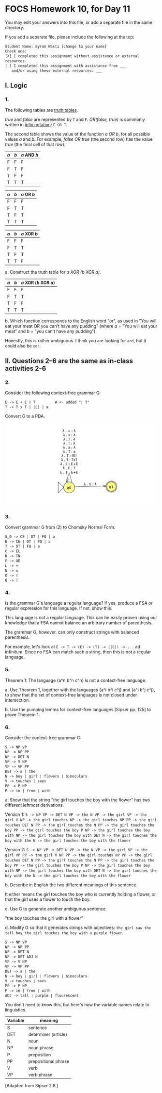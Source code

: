 # FOCS Homework 10, for Day 11

You may edit your answers into this file, or add a separate file in the same directory.

If you add a separate file, please include the following at the top:

```
Student Name: Byron Wasti [change to your name]
Check one:
[X] I completed this assignment without assistance or external resources.
[ ] I completed this assignment with assistance from ___
   and/or using these external resources: ___
```

## I. Logic

### 1.

The following tables are [truth tables](https://en.wikipedia.org/wiki/Truth_table).

_true_ and _false_ are represented by `T` and `F`. _OR(false, true)_ is commonly written in [infix notation](https://en.wikipedia.org/wiki/Infix_notation): `F OR T`.

The second table shows the value of the function _a OR b_, for all possible values _a_ and _b_. For example, _false OR true_ (the second row) has the value _true_ (the final cell of that row).

_a_ | _b_ | _a_ AND _b_
----|-----|---
 F  |  F  | F
 F  |  T  | F
 T  |  F  | F
 T  |  T  | T

_a_ | _b_ | _a_ OR _b_
----|-----|---
 F  |  F  | F
 F  |  T  | T
 T  |  F  | T
 T  |  T  | T

_a_ | _b_ | _a_ XOR _b_
----|-----|---
 F  |  F  | F
 F  |  T  | T
 T  |  F  | T
 T  |  T  | F

a. Construct the truth table for _a XOR (b XOR a)_.

_a_ | _b_ | _a_ XOR (_b_ XOR _a_)
----|-----|---
 F  |  F  | F
 F  |  T  | T
 T  |  F  | F
 T  |  T  | T

b. Which function corresponds to the English word "or", as used in "You will eat your meat OR you can't have any pudding" (where _a_ = "You will eat your meat" and _b_ = "you can't have any pudding").

Honestly, this is rather ambiguous. I think you are looking for `and`, but it could also be `xor`.

## II. Questions 2–6 are the same as in-class activities 2-6

### 2.

Consider the following context-free grammar G:

```
E -> E + E | T         # <- added "| T"
T -> T x T | (E) | a
```

Convert G to a PDA.

![G to PDA](pda.png)

### 3.

Convert grammar G from (2) to Chomsky Normal Form.

```
S_0 -> CE | DT | FQ | a
E -> CE | DT | FQ | a
T -> DT | FQ | a
C -> EL
D -> TN
F -> OE
L -> +
N -> x
O -> (
Q -> )
```

### 4.

Is the grammar G's language a regular language? If yes, produce a FSA or regular expression for this language. If not, show this. 

This language is not a regular language. This can be easily proven using our knowledge that a FSA cannot balance an arbitrary number of parenthesis.

The grammar G, however, can only construct strings with balanced parenthesis.

For example, let's look at `E -> T -> (E) -> (T) -> ((E)) -> ...` ad infinitum.  Since no FSA can match such a string, then this is not a regular language.

### 5.

Theorem 1: The language {a^n b^n c^n} is not a context-free language.

a. Use Theorem 1, together with the languages {a^i b^i c^j} and {a^i b^j c^j}, to show that the set of context-free languages is not closed under intersection.

b. Use the pumping lemma for context-free languages [Sipser pp. 125] to prove Theorem 1.

### 6.

Consider the context-free grammar G:

```
S -> NP VP
NP -> NP PP
NP -> DET N
VP -> V NP
VP -> VP PP
DET -> a | the
N -> boy | girl | flowers | binoculars
V -> touches | sees
PP -> P NP
P -> in | from | with
```

a. Show that the string "the girl touches the boy with the flower" has two different leftmost derivations.

Version 1:
`S -> NP VP -> DET N VP -> the N VP -> the girl VP -> the girl V NP -> the girl touches NP -> the girl touches NP PP -> the girl touches DET N PP -> the girl touches the N PP -> the girl touches the boy PP -> the girl touches the boy P NP -> the girl touches the boy with NP -> the girl touches the boy with DET N -> the girl touches the boy with the N -> the girl touches the boy with the flower`

Version 2:
`S -> NP VP -> DET N VP -> the N VP -> the girl VP -> the girl VP PP -> the girl V NP PP -> the girl touches NP PP -> the girl touches DET N PP -> the girl touches the N PP -> the girl touches the boy PP -> the girl touches the boy P NP -> the girl touches the boy with NP -> the girl touches the boy with DET N -> the girl touches the boy with the N -> the girl touches the boy with the flower`

b. Describe in English the two different meanings of this sentence.

It either means the girl touches the boy who is currently holding a flower, or that the girl uses a flower to touch the boy.

c. Use G to generate another ambiguous sentence.

"the boy touches the girl with a flower"

d. Modify G so that it generates strings with adjectives: `the girl saw the tall boy`, `the girl touches the boy with a purple flower`.

```
S -> NP VP
NP -> NP PP
NP -> DET N
NP -> DET ADJ N
VP -> V NP
VP -> VP PP
DET -> a | the
N -> boy | girl | flowers | binoculars
V -> touches | sees
PP -> P NP
P -> in | from | with
ADJ -> tall | purple | flourescent
```

You don't need to know this, but here's how the variable names relate to linguistics.

Variable | meaning
---|---
S | sentence
DET | determiner (article)
N | noun
NP | noun phrase
P | preposition
PP | prepositional phrase
V | verb
VP | verb phrase

[Adapted from Sipser 2.8.]
